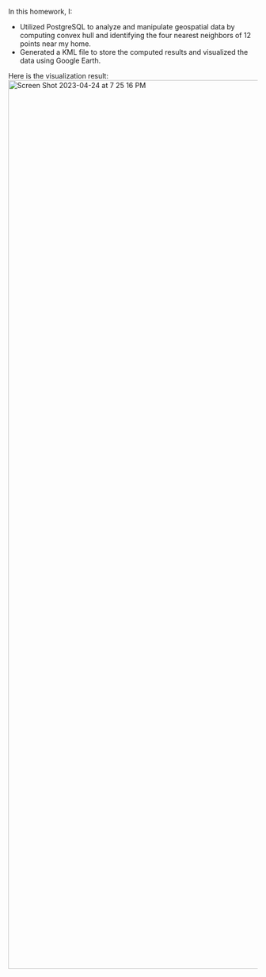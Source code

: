 In this homework, I:
* Utilized PostgreSQL to analyze and manipulate geospatial data by computing convex hull and identifying the four nearest neighbors of 12 points near my home.
* Generated a KML file to store the computed results and visualized the data using Google Earth.

Here is the visualization result:
<img width="1792" alt="Screen Shot 2023-04-24 at 7 25 16 PM" src="https://user-images.githubusercontent.com/78400414/234136632-e3952b31-150f-4191-a8dc-bce15a8561c3.png">

